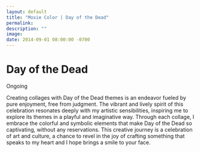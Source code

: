 ```yaml
---
layout: default
title: "Moxie Color | Day of the Dead"
permalink: 
description: ""
image: 
date: 2014-09-01 08:00:00 -0700
---
```


# Day of the Dead  
Ongoing  

Creating collages with Day of the Dead themes is an endeavor fueled by pure enjoyment, free from judgment. The vibrant and lively spirit of this celebration resonates deeply with my artistic sensibilities, inspiring me to explore its themes in a playful and imaginative way. Through each collage, I embrace the colorful and symbolic elements that make Day of the Dead so captivating, without any reservations. This creative journey is a celebration of art and culture, a chance to revel in the joy of crafting something that speaks to my heart and I hope brings a smile to your face.
